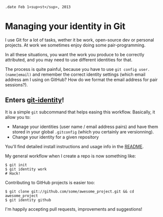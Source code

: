 ``` #haml
.date Feb 1<sup>st</sup>, 2013
```

Managing your identity in Git
=============================

I use Git for a lot of tasks, wether it be work, open-source dev or personal
projects. At work we sometimes enjoy doing some pair-programming.

In all these situations, you want the work you produce to be correctly
attributed, and you may need to use different identities for that.

The process is quite painful, because you have to use `git config
user.(name|email)` and remember the correct identity settings (which email
address am I using on GitHub? How do we format the email address for pair
sessions?).

Enters [git-identity](http://github.com/madx/git-identity)!
-----------------------------------------------------------

It is a simple `git` subcommand that helps easing this workflow. Basically, it
allow you to:

* Manage your identities (user name / email address pairs) and have them stored in
  your global `.gitconfig` (which you certainly are versionning).
* Change your identity for a given repository



You'll find detailed install instructions and usage info in the
[README](https://github.com/madx/git-identity/blob/master/README.mkd).

My general workflow when I create a repo is now something like:

``` console
$ git init
$ git identity work
# Hack!
```

Contributing to GitHub projects is easier too:

``` console
$ git clone git://github.com/some/awesome_project.git && cd awesome_project
$ git identity github
```

I'm happily accepting pull requests, improvements and suggestions!

